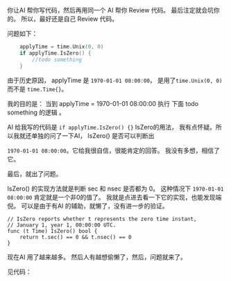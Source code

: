

你让AI 帮你写代码，然后再用同一个 AI 帮你 Review 代码。 最后注定就会坑你的。
所以，最好还是自己 Review 代码。

问题如下： 


```go 
    applyTime = time.Unix(0, 0)
    if applyTime.IsZero() {
        //todo something
    }
```
由于历史原因， applyTime 是 `1970-01-01 08:00:00`， 是用了`time.Unix(0, 0)` 而不是 `time.Time{}`。

我的目的是： 当到 applyTime = 1970-01-01 08:00:00 执行 下面  todo something 的逻辑 。 

AI 给我写的代码是  `if applyTime.IsZero() {}`  IsZero的用法， 我有点怀疑。所以我就还单独的问了一下AI， IsZero() 是否可以判断出

`1970-01-01 08:00:00`。它给我很自信，很能肯定的回答。 我没有多想，相信了它。

最后，就出了问题。 

IsZero() 的实现方法就是判断 sec 和 nsec 是否都为 0。 这种情况下 `1970-01-01 08:00:00` 肯定就是一个非0的值了。 我就是点进去看一下它的实现，也能发现端倪。 可以是由于有AI 的辅助，就懒了，没有进一步的验证。

```golang 
// IsZero reports whether t represents the zero time instant,
// January 1, year 1, 00:00:00 UTC.
func (t Time) IsZero() bool {
	return t.sec() == 0 && t.nsec() == 0
}
```

现在AI 用了越来越多。 然后人有越想偷懒了，然后，问题就来了。 

见代码： 

[](source/time-iszero/main.go)









